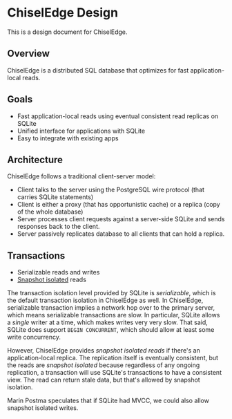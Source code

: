 # ChiselEdge Design

This is a design document for ChiselEdge.

## Overview

ChiselEdge is a distributed SQL database that optimizes for fast application-local reads.

## Goals

* Fast application-local reads using eventual consistent read replicas on SQLite
* Unified interface for applications with SQLite
* Easy to integrate with existing apps

## Architecture

ChiselEdge follows a traditional client-server model:

* Client talks to the server using the PostgreSQL wire protocol (that carries SQLite statements)
* Client is either a proxy (that has opportunistic cache) or a replica (copy of the whole database)
* Server processes client requests against a server-side SQLite and sends responses back to the client.
* Server passively replicates database to all clients that can hold a replica.

## Transactions

* Serializable reads and writes
* [Snapshot isolated](https://jepsen.io/consistency/models/snapshot-isolation) reads

The transaction isolation level provided by SQLite is *serializable*, which is the default transaction isolation in ChiselEdge as well. In ChiselEdge, serializable transaction implies a network hop over to the primary server, which means serializable transactions are slow. In particular, SQLite allows a *single* writer at a time, which makes writes very very slow. That said, SQLite does support `BEGIN CONCURRENT`, which should allow at least some write concurrency.

However, ChiselEdge provides *snapshot isolated reads* if there's an application-local replica. The replication itself is eventually consistent, but the reads are *snapshot isolated* because regardless of any ongoing replication, a transaction will use SQLite's transactions to have a consistent view. The read can return stale data, but that's allowed by snapshot isolation.

Marin Postma speculates that if SQLite had MVCC, we could also allow snapshot isolated writes.
